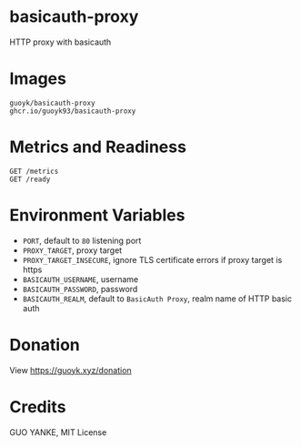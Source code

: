 # basicauth-proxy

HTTP proxy with basicauth

# Images

```
guoyk/basicauth-proxy
ghcr.io/guoyk93/basicauth-proxy
```

# Metrics and Readiness

```
GET /metrics
GET /ready
```

# Environment Variables

- `PORT`, default to `80` listening port
- `PROXY_TARGET`, proxy target
- `PROXY_TARGET_INSECURE`, ignore TLS certificate errors if proxy target is https
- `BASICAUTH_USERNAME`, username
- `BASICAUTH_PASSWORD`, password
- `BASICAUTH_REALM`, default to `BasicAuth Proxy`, realm name of HTTP basic auth

# Donation

View https://guoyk.xyz/donation

# Credits

GUO YANKE, MIT License
